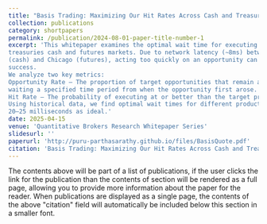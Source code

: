 ```yaml
---
title: "Basis Trading: Maximizing Our Hit Rates Across Cash and Treasury"
collection: publications
category: shortpapers
permalink: /publication/2024-08-01-paper-title-number-1
excerpt: 'This whitepaper examines the optimal wait time for executing basis trades in U.S.
treasuries cash and futures markets. Due to network latency (∼8ms) between New York
(cash) and Chicago (futures), acting too quickly on an opportunity can reduce trade
success.
We analyze two key metrics:
Opportunity Rate – The proportion of target opportunities that remain available after
waiting a specified time period from when the opportunity first arose.
Hit Rate – The probability of executing at or better than the target price.
Using historical data, we find optimal wait times for different product pairs, finding
20–25 milliseconds as ideal.'
date: 2025-04-15
venue: 'Quantitative Brokers Research Whitepaper Series'
slidesurl: ''
paperurl: 'http://puru-parthasarathy.github.io/files/BasisQuote.pdf'
citation: 'Basis Trading: Maximizing Our Hit Rates Across Cash and Treasury, Puru P. Sarathy, QB Whitepapers, Apr. 2025'
---
```


The contents above will be part of a list of publications, if the user clicks the link for the publication than the contents of section will be rendered as a full page, allowing you to provide more information about the paper for the reader. When publications are displayed as a single page, the contents of the above "citation" field will automatically be included below this section in a smaller font.